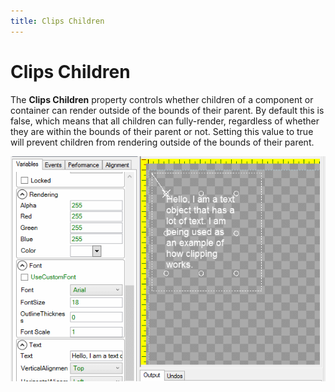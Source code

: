 ```yaml
---
title: Clips Children
---
```


# Clips Children

The **Clips Children** property controls whether children of a component or container can render outside of the bounds of their parent. By default this is false, which means that all children can fully-render, regardless of whether they are within the bounds of their parent or not. Setting this value to true will prevent children from rendering outside of the bounds of their parent.

![](../../.gitbook/assets/ClippingInGum.gif)

